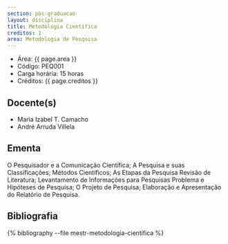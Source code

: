 ```yaml
---
section: pos-graduacao
layout: disciplina
title: Metodologia Científica
creditos: 1
area: Metodologia de Pesquisa
---
```


- Área: {{ page.area }}     
- Código: PEQ001
- Carga horária: 15 horas
- Créditos: {{ page.creditos }}

## Docente(s) 

- Maria Izabel T. Camacho
- André Arruda Villela

## Ementa

O Pesquisador e a Comunicação Científica; A Pesquisa e suas
Classificações; Métodos Científicos; As Etapas da Pesquisa Revisão de
Literatura; Levantamento de Informações para Pesquisas Problema e
Hipóteses de Pesquisa; O Projeto de Pesquisa; Elaboração e
Apresentação do Relatório de Pesquisa.

## Bibliografia

{% bibliography --file mestr-metodologia-cientifica %}

